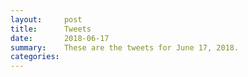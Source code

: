 ```yaml
---
layout:     post
title:      Tweets
date:       2018-06-17
summary:    These are the tweets for June 17, 2018.
categories:
---
```


